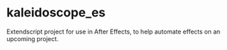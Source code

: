 # kaleidoscope_es
Extendscript project for use in After Effects, to help automate effects on an upcoming project.
